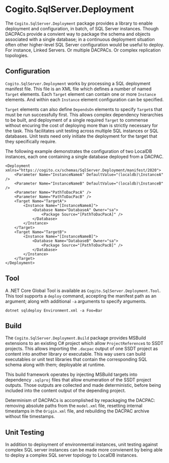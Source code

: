 # Cogito.SqlServer.Deployment
The `Cogito.SqlServer.Deployment` package provides a library to enable deployment and configuration, in batch, of SQL Server instances. Though DACPACs provide a convient way to package the schema and objects associated with a single database; in a continuous deployment situation often other higher-level SQL Server configuration would be useful to deploy. For instance, Linked Servers. Or multiple DACPACs. Or complex replication topologies.

## Configuration
`Cogito.SqlServer.Deployment` works by processing a SQL deployment manifest file. This file is an XML file which defines a number of named `Target` elements. Each `Target` element can contain one or more `Instance` elements. And within each `Instance` element configuration can be specified.

`Target` elements can also define `DependsOn` elements to specify `Target`s that must be run successfully first. This allows complex dependency hierarchies to be built, and deployment of a single required `Target` to commense without encuring the cost of deploying more than is strictly necessary for the task. This facilitates unit testing across multiple SQL instances or SQL databases. Unit tests need only initiate the deployment for the target that they specifically require.

The following example demonstrates the configuration of two LocalDB instances, each one containing a single database deployed from a DACPAC.

```
<Deployment xmlns="https://cogito.cx/schemas/SqlServer.Deployment/manifest/2020">
    <Parameter Name="InstanceNameA" DefaultValue="(localdb)\InstanceA" />
    <Parameter Name="InstanceNameB" DefaultValue="(localdb)\InstanceB" />
    <Parameter Name="PathToDacPacA" />
    <Parameter Name="PathToDacPacB" />
    <Target Name="TargetA">
        <Instance Name="[InstanceNameA]">
            <Database Name="DatabaseA" Owner="sa">
                <Package Source="[PathToDacPacA]" />
            </Database>
        </Instance>
    </Target>
    <Target Name="TargetB">
        <Instance Name="[InstanceNameB]">
            <Database Name="DatabaseB" Owner="sa">
                <Package Source="[PathToDacPacB]" />
            </Database>
        </Instance>
    </Target>
</Deployment>
```

## Tool
A .NET Core Global Tool is available as `Cogito.SqlServer.Deployment.Tool`. This tool supports a `deploy` command, accepting the manifest path as an argument; along with additional `-a` arguments to specify arguments.

```
dotnet sqldeploy Environment.xml -a Foo=Bar
```

## Build
The `Cogito.SqlServer.Deployment.Build` package provides MSBuild extensions to an existing C# project which allow `ProjectReference`s to SSDT projects. This allows importing the `.dacpac` output of one SSDT project as content into another library or executable. This way users can build executables or unit test libraries that contain the corresponding SQL schema along with them; deployable at runtime.

This build framework operates by injecting MSBuild targets into dependency `.sqlproj` files that allow enumeration of the SSDT project outputs. Those outputs are collected and made deterministic, before being included into the content output of the depending project.

Determinism of DACPACs is accomplished by repackaging the DACPAC: removing absolute paths from the `model.xml` file, resetting internal timestamps in the `Origin.xml` file, and rebuilding the DACPAC archive without file timestamps.

## Unit Testing
In addition to deployment of environmental instances, unit testing against complex SQL server instances can be made more convienent by being able to deploy a complex SQL server topology to LocalDB instances.
